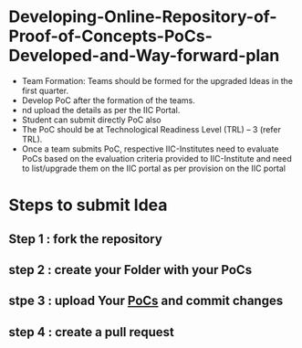 # Developing-Online-Repository-of-Proof-of-Concepts-PoCs-Developed-and-Way-forward-plan

* Team Formation: Teams should be formed for the upgraded Ideas in the
first quarter.<br>
* Develop PoC after the formation of the teams.<br>
* nd upload the details as per the IIC Portal.<br>
* Student can submit directly PoC also <br>
* The PoC should be at Technological Readiness Level (TRL) – 3 (refer
TRL).<br>
* Once a team submits PoC, respective IIC-Institutes need to evaluate PoCs
based on the evaluation criteria provided to IIC-Institute and need to
list/upgrade them on the IIC portal as per provision on the IIC portal<br>


# Steps to submit Idea
## Step 1 : fork the repository
## step 2 : create your Folder with your PoCs
## stpe 3 : upload Your [PoCs](https://github.com/cmrit-hyderabad/Developing-Online-Repository-of-Proof-of-Concepts-PoCs-Developed-and-Way-forward-plan/blob/main/Idea-or-Proof-of-Concept-Submisson-Format.pdf) and commit changes
## step 4 : create a pull request
